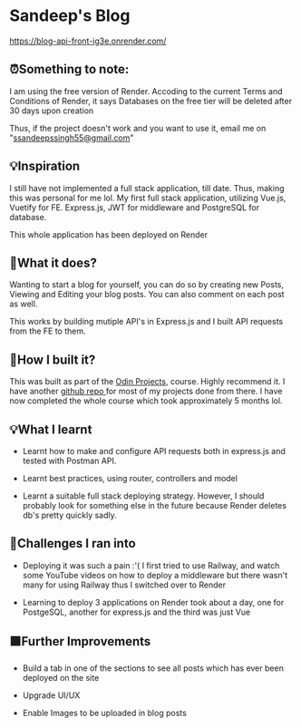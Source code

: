 # Sandeep's Blog
https://blog-api-front-ig3e.onrender.com/ 
## ⏰Something to note:

I am using the free version of Render. Accoding to the current Terms and Conditions of Render, it says Databases on the free tier will be deleted after 30 days upon creation

Thus, if the project doesn't work and you want to use it, email me on "ssandeepssingh55@gmail.com"


## 💡Inspiration

I still have not implemented a full stack application, till date. Thus, making this was personal for me lol. My first full stack application, utilizing Vue.js, Vuetify for FE. Express.js, JWT for middleware and PostgreSQL for database. 

This whole application has been deployed on Render

## 👀What it does?

Wanting to start a blog for yourself, you can do so by creating new Posts, Viewing and Editing your blog posts. You can also comment on each post as well.


This works by building mutiple API's in Express.js and I built API requests from the FE to them.

## 🔧How I built it?

This was built as part of the <a href="https://www.theodinproject.com/dashboard">Odin Projects</a>, course. Highly recommend it. I have another <a href="https://github.com/Moonshallow5/Odin_Project">github repo </a> for most of my projects done from there. I have now completed the whole course which took approximately 5 months lol.

## 💡What I learnt

- Learnt how to make and configure API requests both in express.js and tested with Postman API.

- Learnt best practices, using router, controllers and model

- Learnt a suitable full stack deploying strategy. However, I should probably look for something else in the future because Render deletes db's pretty quickly sadly.


## 🚧Challenges I ran into

- Deploying it was such a pain :'( I first tried to use Railway, and watch some YouTube videos on how to deploy a middleware but there wasn't many for using Railway thus I switched over to Render

- Learning to deploy 3 applications on Render took about a day, one for PostgeSQL, another for express.js and the third was just Vue

## 🟩Further Improvements

- Build a tab in one of the sections to see all posts which has ever been deployed on the site

- Upgrade UI/UX

- Enable Images to be uploaded in blog posts
